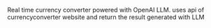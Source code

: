 Real time currency converter powered with OpenAI LLM. uses api of currencyconverter website and return the result generated with LLM
